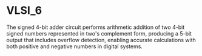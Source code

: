 # VLSI_6

The signed 4-bit adder circuit performs arithmetic addition of two 4-bit signed numbers represented in two's complement form, producing a 5-bit output that includes overflow detection, enabling accurate calculations with both positive and negative numbers in digital systems.
